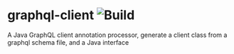 # graphql-client ![Build](https://github.com/JacobMountain/graphql-client/workflows/Java%20CI%20with%20Gradle/badge.svg)
A Java GraphQL client annotation processor, generate a client class from a graphql schema file, and a Java interface
